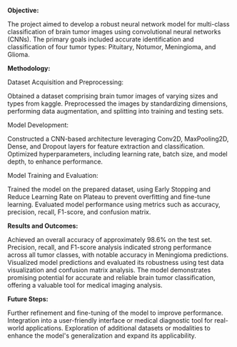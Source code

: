


**Objective:**

The project aimed to develop a robust neural network model for multi-class classification of brain tumor images using convolutional neural networks (CNNs). The primary goals included accurate identification and classification of four tumor types: Pituitary, Notumor, Meningioma, and Glioma.

**Methodology:**

Dataset Acquisition and Preprocessing:

Obtained a dataset comprising brain tumor images of varying sizes and types from kaggle.
Preprocessed the images by standardizing dimensions, performing data augmentation, and splitting into training and testing sets.

Model Development:

Constructed a CNN-based architecture leveraging Conv2D, MaxPooling2D, Dense, and Dropout layers for feature extraction and classification.
Optimized hyperparameters, including learning rate, batch size, and model depth, to enhance performance.

Model Training and Evaluation:

Trained the model on the prepared dataset, using Early Stopping and Reduce Learning Rate on Plateau to prevent overfitting and fine-tune learning.
Evaluated model performance using metrics such as accuracy, precision, recall, F1-score, and confusion matrix.

**Results and Outcomes:**

Achieved an overall accuracy of approximately 98.6% on the test set.
Precision, recall, and F1-score analysis indicated strong performance across all tumor classes, with notable accuracy in Meningioma predictions.
Visualized model predictions and evaluated its robustness using test data visualization and confusion matrix analysis.
The model demonstrates promising potential for accurate and reliable brain tumor classification, offering a valuable tool for medical imaging analysis.

**Future Steps:**

Further refinement and fine-tuning of the model to improve performance.
Integration into a user-friendly interface or medical diagnostic tool for real-world applications.
Exploration of additional datasets or modalities to enhance the model's generalization and expand its applicability.
